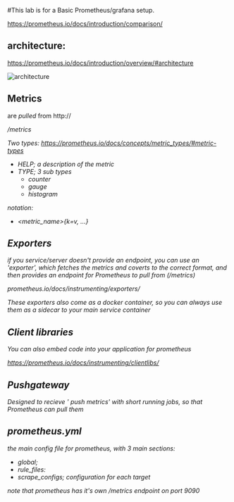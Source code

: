#This lab is for a Basic Prometheus/grafana setup.


https://prometheus.io/docs/introduction/comparison/

## architecture:

https://prometheus.io/docs/introduction/overview/#architecture

![architecture](https://prometheus.io/assets/architecture.png)

## Metrics

are *pulled* from http://<address>/metrics

Two types: https://prometheus.io/docs/concepts/metric_types/#metric-types
 - HELP; a description of the metric
 - TYPE; 3 sub types
   - counter
   - gauge
   - histogram

notation:
 - <metric_name>{k=v, ...}

## Exporters

if you service/server doesn't provide an endpoint, you can use an 'exporter', which fetches the metrics and coverts to the correct format, and then provides an endpoint for Prometheus to pull from (/metrics)

prometheus.io/docs/instrumenting/exporters/

These exporters also come as a docker container, so you can always use them as a sidecar to your main service container


## Client libraries

You can also embed code into your application for prometheus

https://prometheus.io/docs/instrumenting/clientlibs/

## Pushgateway

Designed to recieve ' push metrics' with short running jobs, so that Prometheus can pull them

## prometheus.yml

the main config file for prometheus, with 3 main sections:
  - global;  
  - rule_files:
  - scrape_configs; configuration for each target

note that prometheus has it's own /metrics endpoint on port 9090